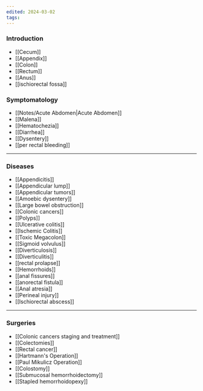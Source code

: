 ```yaml
---
edited: 2024-03-02
tags:
---
```

### Introduction 
- [[Cecum]]
- [[Appendix]]
- [[Colon]]
- [[Rectum]]
- [[Anus]] 
- [[ischiorectal fossa]] 
### Symptomatology
- [[Notes/Acute Abdomen|Acute Abdomen]]
- [[Malena]]
- [[Hematochezia]] 
- [[Diarrhea]]
- [[Dysentery]] 
- [[per rectal bleeding]] 
---
### Diseases
- [[Appendicitis]] 
- [[Appendicular lump]] 
- [[Appendicular tumors]] 
- [[Amoebic dysentery]] 
- [[Large bowel obstruction]] 
- [[Colonic cancers]] 
- [[Polyps]] 
- [[Ulcerative colitis]] 
- [[Ischemic Colitis]]
- [[Toxic Megacolon]] 
- [[Sigmoid volvulus]]
- [[Diverticulosis]]
- [[Diverticulitis]] 
- [[rectal prolapse]] 
- [[Hemorrhoids]]
- [[anal fissures]] 
- [[anorectal fistula]] 
- [[Anal atresia]]
- [[Perineal injury]] 
- [[Ischiorectal abscess]] 

---
### Surgeries
- [[Colonic cancers staging and treatment]] 
- [[Colectomies]]
- [[Rectal cancer]] 
- [[Hartmann's Operation]]
- [[Paul Mikulicz Operation]] 
- [[Colostomy]] 
- [[Submucosal hemorrhoidectomy]]
- [[Stapled hemorrhoidopexy]] 